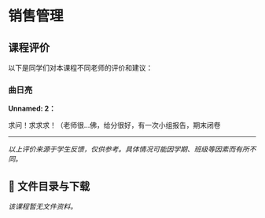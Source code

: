 # 销售管理

## 课程评价

以下是同学们对本课程不同老师的评价和建议：

### 曲日亮

**Unnamed: 2：**

求问！求求求！（老师很...佛，给分很好，有一次小组报告，期末闭卷

---

*以上评价来源于学生反馈，仅供参考。具体情况可能因学期、班级等因素而有所不同。*
## 📄 文件目录与下载

_该课程暂无文件资料。_
